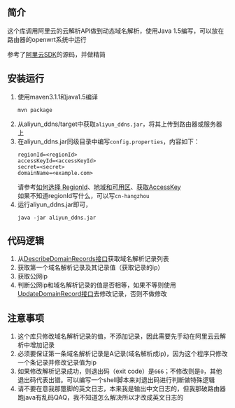 ## 简介
这个库调用阿里云的云解析API做到动态域名解析，使用Java 1.5编写，可以放在路由器的openwrt系统中运行

参考了[阿里云SDK](https://github.com/aliyun/aliyun-openapi-java-sdk)的源码，并做精简

## 安装运行
1. 使用maven3.1.1和java1.5编译
    ```
    mvn package
    ```
2. 从aliyun_ddns/target中获取`aliyun_ddns.jar`，将其上传到路由器或服务器上
3. 在aliyun_ddns.jar同级目录中编写`config.properties`，内容如下：
    ```
    regionId=<regionId>
    accessKeyId=<accessKeyId>
    secret=<secret>
    domainName=<example.com>
    ```
    请参考[如何选择 RegionId](https://help.aliyun.com/knowledge_detail/43190.html?spm=5176.11065259.1996646101.searchclickresult.269c30b5par2K4)、[地域和可用区](https://help.aliyun.com/document_detail/40654.html?spm=5176.10695662.1996646101.1.42de3412ohrQBN)、[获取AccessKey](https://help.aliyun.com/document_detail/63724.html?spm=5176.doc52740.6.541.Z1fNDa)    
    如果不知道regionId写什么，可以写`cn-hangzhou`
4. 运行aliyun_ddns.jar即可，
    ```
    java -jar aliyun_ddns.jar
    ```
    
## 代码逻辑
1. 从[DescribeDomainRecords接口](https://help.aliyun.com/document_detail/29776.html?spm=5176.doc29739.6.620.LMdHQJ)获取域名解析记录列表
2. 获取第一个域名解析记录及其记录值（获取记录的ip）
3. 获取公网ip
4. 判断公网ip和域名解析记录的值是否相等，如果不等则使用[UpdateDomainRecord接口](https://help.aliyun.com/document_detail/29774.html?spm=5176.doc29776.6.618.OWxgZ1)去修改记录，否则不做修改

## 注意事项
1. 这个库只修改域名解析记录的值，不添加记录，因此需要先手动在阿里云云解析中增加记录
2. 必须要保证第一条域名解析记录是A记录(域名解析成ip)，因为这个程序只修改一个条记录并修改记录值为ip
3. 如果修改解析记录成功，则退出码（exit code）是`666`；不修改则是`0`，其他退出码代表出错。可以编写一个shell脚本来对退出码进行判断做特殊逻辑
4. 请不要在意我那蹩脚的英文日志，本来我是输出中文日志的，但我那破路由器跑java有乱码QAQ，我不知道怎么解决所以才改成英文日志的